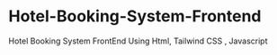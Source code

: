 # Hotel-Booking-System-Frontend
Hotel Booking System FrontEnd Using Html, Tailwind CSS , Javascript 
